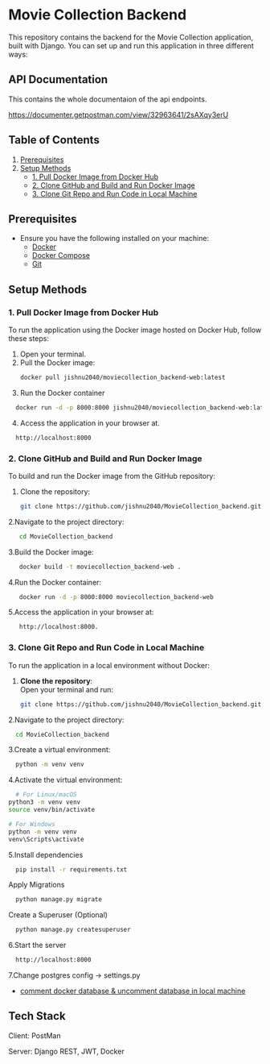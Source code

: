# Movie Collection Backend

This repository contains the backend for the Movie Collection application, built with Django. You can set up and run this application in three different ways:

## API Documentation

This contains the whole documentaion of the api endpoints.

https://documenter.getpostman.com/view/32963641/2sAXqy3erU

## Table of Contents
1. [Prerequisites](#prerequisites)
2. [Setup Methods](#setup-methods)
   - [1. Pull Docker Image from Docker Hub](#1-pull-docker-image-from-docker-hub)
   - [2. Clone GitHub and Build and Run Docker Image](#2-clone-github-and-build-and-run-docker-image)
   - [3. Clone Git Repo and Run Code in Local Machine](#3-clone-git-repo-and-run-code-in-local-machine)

## Prerequisites
- Ensure you have the following installed on your machine:
  - [Docker](https://www.docker.com/get-started)
  - [Docker Compose](https://docs.docker.com/compose/install/)
  - [Git](https://git-scm.com/downloads)

## Setup Methods

### 1. Pull Docker Image from Docker Hub

To run the application using the Docker image hosted on Docker Hub, follow these steps:

1. Open your terminal.
2. Pull the Docker image:
   ```bash
   docker pull jishnu2040/moviecollection_backend-web:latest

3. Run the Docker container
 ```bash
   docker run -d -p 8000:8000 jishnu2040/moviecollection_backend-web:latest
```

4. Access the application in your browser at.
 ```bash
   http://localhost:8000
```


### 2. Clone GitHub and Build and Run Docker Image

To build and run the Docker image from the GitHub repository:

1. Clone the repository:
   ```bash
   git clone https://github.com/jishnu2040/MovieCollection_backend.git

2.Navigate to the project directory:
```bash
   cd MovieCollection_backend
```
3.Build the Docker image:
```bash
   docker build -t moviecollection_backend-web .
```
4.Run the Docker container:
```bash
   docker run -d -p 8000:8000 moviecollection_backend-web
```
5.Access the application in your browser at:
```bash
   http://localhost:8000.
```

### 3. Clone Git Repo and Run Code in Local Machine

To run the application in a local environment without Docker:

1. **Clone the repository**:  
   Open your terminal and run:
   ```bash
   git clone https://github.com/jishnu2040/MovieCollection_backend.git
2.Navigate to the project directory:

```bash
  cd MovieCollection_backend

```
3.Create a virtual environment:

```bash
  python -m venv venv

```
4.Activate the virtual environment:

```bash
  # For Linux/macOS
python3 -m venv venv
source venv/bin/activate

# For Windows
python -m venv venv
venv\Scripts\activate

```

5.Install dependencies

```bash
  pip install -r requirements.txt
```

Apply Migrations

```bash
  python manage.py migrate
```
Create a Superuser (Optional)

```bash
  python manage.py createsuperuser

```

6.Start the server

```bash
  http://localhost:8000

```
7.Change postgres config -> settings.py 
  - [comment docker database & uncomment database in local machine](https://bulldogjob.com/news/449-how-to-write-a-good-readme-for-your-github-project)



## Tech Stack

Client: PostMan

Server: Django REST, JWT, Docker




